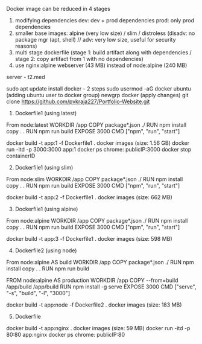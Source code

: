 Docker image can be reduced in 4 stages

1. modifying dependencies
dev: dev + prod dependencies
prod: only prod dependencies
2. smaller base images: alpine (very low size) / slim / distroless (disadv: no package mgr (apt, shell) // adv: very low size, useful for security reasons)
3. multi stage dockerfile (stage 1: build artifact along with dependencies / stage 2: copy artifact from 1 with no dependencies)
4. use nginx:alpine webserver (43 MB) instead of node:alpine (240 MB)

server - t2.med

sudo apt update
install docker - 2 steps
sudo usermod -aG docker ubuntu (adding ubuntu user to docker group)
newgrp docker (apply changes)
git clone https://github.com/pvkraja227/Portfolio-Website.git

1. Dockerfile1 (using latest)

From node:latest
WORKDIR /app
COPY package*.json ./
RUN npm install
copy . .
RUN npm run build
EXPOSE 3000
CMD ["npm", "run", "start"]

docker build -t app:1 -f Dockerfile1 .
docker images (size: 1.56 GB)
docker run -itd -p 3000:3000 app:1
docker ps
chrome: publicIP:3000
docker stop containerID

2. Dockerfile1 (using slim)

From node:slim
WORKDIR /app
COPY package*.json ./
RUN npm install
copy . .
RUN npm run build
EXPOSE 3000
CMD ["npm", "run", "start"]

docker build -t app:2 -f Dockerfile1 .
docker images (size: 662 MB)

3. Dockerfile1 (using alpine)

From node:alpine
WORKDIR /app
COPY package*.json ./
RUN npm install
copy . .
RUN npm run build
EXPOSE 3000
CMD ["npm", "run", "start"]

docker build -t app:3 -f Dockerfile1 .
docker images (size: 598 MB)

4. Dockerfile2 (using node)

From node:alpine AS build
WORKDIR /app
COPY package*.json ./
RUN npm install
copy . .
RUN npm run build

FROM node:alpine AS production
WORKDIR /app
COPY --from=build /app/build /app/build
RUN npm install -g serve
EXPOSE 3000
CMD ["serve", "-s", "build", "-l", "3000"]

docker build -t app:node -f Dockerfile2 .
docker images (size: 183 MB)

5. Dockerfile

docker build -t app:nginx .
docker images (size: 59 MB)
docker run -itd -p 80:80 app:nginx
docker ps
chrome: publicIP:80
